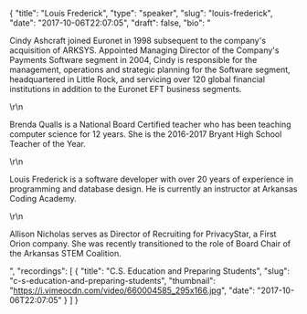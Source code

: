 {
  "title": "Louis Frederick",
  "type": "speaker",
  "slug": "louis-frederick",
  "date": "2017-10-06T22:07:05",
  "draft": false,
  "bio": "<p>Cindy Ashcraft joined Euronet in 1998 subsequent to the company's acquisition of ARKSYS. Appointed Managing Director of the Company's Payments Software segment in 2004, Cindy is responsible for the management, operations and strategic planning for the Software segment, headquartered in Little Rock, and servicing over 120 global financial institutions in addition to the Euronet EFT business segments.</p>\r\n<p>Brenda Qualls is a National Board Certified teacher who has been teaching computer science for 12 years. She is the 2016-2017 Bryant High School Teacher of the Year.</p>\r\n<p>Louis Frederick is a software developer with over 20 years of experience in programming and database design. He is currently an instructor at Arkansas Coding Academy.</p>\r\n<p>Allison Nicholas serves as Director of Recruiting for PrivacyStar, a First Orion company. She was recently transitioned to the role of Board Chair of the Arkansas STEM Coalition.</p>",
  "recordings": [
    {
      "title": "C.S. Education and Preparing Students",
      "slug": "c-s-education-and-preparing-students",
      "thumbnail": "https://i.vimeocdn.com/video/660004585_295x166.jpg",
      "date": "2017-10-06T22:07:05"
    }
  ]
}